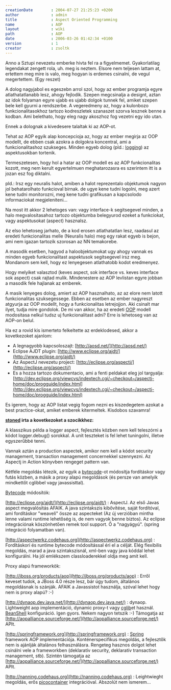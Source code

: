 ```yaml
---
creationDate        : 2004-07-27 21:25:23 +0200 
author              : admin 
title               : Aspect Oriented Programming 
name                : AOP 
layout              : wiki 
path                : AOP 
date                : 2006-03-26 01:42:34 +0100 
version             : 1 
creator             : zsoltk 
---
```

Anno a Sztupi nevezetu emberke hivta fel ra a figyelmemet. Gyakorlatilag legendakat zengett rola, uh. meg is neztem. Elsore nem teljesen lattam at, ertettem meg mire is valo, meg hogyan is erdemes csinalni, de vegul megertettem. (Egy reszet)

A dolog nagyjabol es egeszebn arrol szol, hogy az ember programja egyre atlathatatlanabb lesz, ahogy fejlodik. Szepen megcsinalja a designt, aztan az idok folyaman egyre ujabb es ujabb dolgok tunnek fel, amiket szepen bele kell gyurni a rendszerbe. A vegeredmeny az, hogy a kulonbozo funkcionalitasokhoz tartozo kodreszletek szanaszet szorva lesznek benne a kodban. Ami belethato, hogy eleg nagy akoszhoz fog vezetni egy ido utan.

Ennek a dolognak a kivedesere talaltak ki az AOP-ot.

Tehat az AOP egyik alap koncepcioja az, hogy az ember megirja az OOP modellt, de ebben csak azokra a dolgokra koncentral, ami a funkcionalitashoz szukseges. Minden egyeb dolog (pld.: [logging](Logging.html)) az aspektusokban tortenik.

Termeszetesen, hogy hol a hatar az OOP modell es az AOP funkcionalitas kozott, meg nem kerult egyertelmuen meghatarozasra es szerintem itt is a jozan esz fog diktalni.

pld.: Irsz egy neuralis halot, amiben a halot reprezentalo objektumok nagyon jol behatarolhato funkcioval birnak. de ugye kene tudni logolni, meg azert kene tudni monitorozni, meg kene tudni grafikusan a kapcsolodo informaciokat megjeleniteni...

Na most itt akkor 2 lehetoges van: vagy interface-k segitsegevel minden, a halo megvalositasahoz tartozo objektumba belegyurod ezeket a funkciokat, vagy aspektusokat (aspect) hasznalsz.

Az elso lehetoseg jarhato, de a kod erosen atlathatatlan lesz, raadasul az eredeti funkcionalitas melle (Neuralis halo) meg egy rakat egyeb is bejon, ami nem igazan tartozik szorosan az NN temakorebe.

A masodik esetben, hagyod a haloobjektumokat ugy ahogy vannak es minden egyeb funkcionalitast aspektusok segitsegevel irsz meg. Mondanom sem kell, hogy ez lenyegesen atlathatobb kodot eredmenyez.

Hogy melyiket valasztod (keves aspect, sok interface vs. keves interface sok aspect) csak rajtad mulik. Mindenestere az AOP levlistan egyre jobban a masodik fele hajlanak az emberek.

A masik lenyeges dolog, amiert az AOP hasznalhato, az az elore nem latott funkcionalitas szuksegessege. Ebben az esetben az ember nagyreszt atgyurja az OOP modellt, hogy a funkcionalitas letrejojjon. Aki csinalt mar ilyet, tudja mire gondolok. De mi van akkor, ha az eredeti [OOP](oop.html) modell modositasa nelkul tudsz uj funkcionalitast adni? Erre is lehetoseg van az AOP-on belul.<br/>

Ha ez a rovid kis ismerteto felkeltette az erdeklodesed, akkor a kovetkezoket ajanlom:

*   A legnagyobb kapcsoloszajt: [http://aosd.net/](http://aosd.net/)
*   Eclipse AJDT plugin: [http://www.eclipse.org/ajdt/](http://www.eclipse.org/ajdt/)
*   Az AspectJ nevezetu project: [http://eclipse.org/aspectj/](http://eclipse.org/aspectj/)
*   Es a hozza tartozo dokumentacio, ami a fenti peldakat eleg jol targyalja: [http://dev.eclipse.org/viewcvs/indextech.cgi/~checkout~/aspectj-home/doc/progguide/index.html](http://dev.eclipse.org/viewcvs/indextech.cgi/~checkout~/aspectj-home/doc/progguide/index.html)

Es igerem, hogy az AOP listat vegig fogom nezni es kiszedegetem azokat a best practice-okat, amiket emberek kitermeltek. Kisdobos szavamra!


__[stoned](stoned.html) irta a kovetkezoket a szocikkhez:__

A klasszikus példa a logger aspect, fejlesztés közben nem kell teleszórni a kódot logger.debug() sorokkal. A unit teszteket is fel lehet tuningolni, illetve egyszerűbbé tenni.

Vannak aztán a production aspectek, amikor nem kell a kódot security management, transaction management concernekkel szennyezni. Az Aspectj in Action könyvben rengeget pattern van.

Kétféle megoldás létezik, az egyik a [bytecode](bytecode.html)-ot módosítja fordításkor vagy futás közben, a másik a proxy alapú megoldások (és persze van amelyik mindkettőt cglibbel vagy javassisttal).

[Bytecode](bytecode.html) módosítók:

[http://eclipse.org/ajdt/](http://eclipse.org/ajdt/) : AspectJ. Az első Javas aspect megvalósítás AFAIK. A java szintakszis kibővítése, saját fordítóval, ami fordításkor "weaveli" össze az aspecteket (Az új verzióban mintha lenne valami runtime lehetőség is, de nem vagyok benne biztos). Az eclipse integrációnak köszönhetően remek tool support. Ő a "nagyágyú". (spring integráció folyamatban van).

[http://aspectwerkz.codehaus.org](http://aspectwerkz.codehaus.org) : Fordításkori és runtime bytecode módosítással éri el a célját. Elég flexibilis megoldás, marad a java szintakszisnál, xml-ben vagy java kóddal lehet konfigurálni. Ha jól emlékszem classloaderekkel oldja meg amit kell.

Proxy alapú frameworkök:

[http://jboss.org/products/aop](http://jboss.org/products/aop) : Erről keveset tudok, a JBoss 4.0 része lesz, bár úgy tudom, általános megoldásnak is szánják. AFAIK a Javassistot használja, szóval lehet hogy nem is proxy alapú? :-)

[http://dynaop.dev.java.net/](http://dynaop.dev.java.net/) : dynaop. Lightweight aop implementáció, dynamic proxy-t vagy [cglib](Missing.html)et használ. [BeanShell](BeanShell.html) konfiguráció. Igen gyors. Nekem nagyon tetszik :-) Támogatja az [http://aopalliance.sourceforge.net/](http://aopalliance.sourceforge.net/) APIt.

[http://springframework.org](http://springframework.org) : [Spring](spring.html) framework AOP implementációja. Konténerspecifikus megoldás, a fejlesztők nem is ajánlják általános felhasználásra. Rengeteg hasznos dolgot lehet csinálni vele a frameworkben (deklaratív security, deklaratív transaction management, stb). Szintén támogatja az [http://aopalliance.sourceforge.net/](http://aopalliance.sourceforge.net/) APIt.

[http://nanning.codehaus.org](http://nanning.codehaus.org) : Leightwieght megoldás, erős [picocontainer](picocontainer.html) integrációval. Abszolút nem ismerem…
